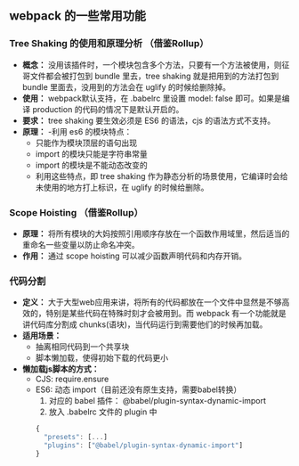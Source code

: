 ## webpack 的一些常用功能

### Tree Shaking 的使用和原理分析 （借鉴Rollup）
- **概念：**
没用该插件时，一个模块包含多个方法，只要有一个方法被使用，则征哥文件都会被打包到 bundle 里去，tree shaking 就是把用到的方法打包到 bundle 里面去，没用到的方法会在 uglify 的时候给删除掉。
- **使用：**
webpack默认支持，在 .babelrc 里设置 model: false 即可。如果是编译 production 的代码的情况下是默认开启的。
- **要求：**
tree shaking 要生效必须是 ES6 的语法，cjs 的语法方式不支持。
- **原理：**
  -利用 es6 的模块特点：
    - 只能作为模块顶层的语句出现
    - import 的模块只能是字符串常量
    - import 的模块是不能动态改变的
  - 利用这些特点，即 tree shaking 作为静态分析的场景使用，它编译时会给未使用的地方打上标识，在 uglify 的时候给删除。

### Scope Hoisting （借鉴Rollup）
- **原理：**
将所有模块的大妈按照引用顺序存放在一个函数作用域里，然后适当的重命名一些变量以防止命名冲突。
- **作用：**
通过 scope hoisting 可以减少函数声明代码和内存开销。

### 代码分割
- **定义：**
大于大型web应用来讲，将所有的代码都放在一个文件中显然是不够高效的，特别是某些代码在特殊时刻才会被用到。而 webpack 有一个功能就是讲代码库分割成 chunks(语块)，当代码运行到需要他们的时候再加载。
- **适用场景：**
  - 抽离相同代码到一个共享块
  - 脚本懒加载，使得初始下载的代码更小
- **懒加载js脚本的方式：**
  - CJS: require.ensure
  - ES6: 动态 import（目前还没有原生支持，需要babel转换）
    1. 对应的 babel 插件： @babel/plugin-syntax-dynamic-import
    2. 放入 .babelrc 文件的 plugin 中
    ```javascript
    {
      "presets": [...]
      "plugins": ["@babel/plugin-syntax-dynamic-import"]
    }
    ```
  